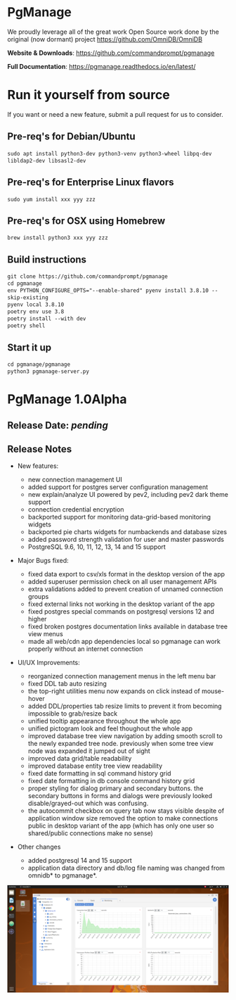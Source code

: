 # PgManage
We proudly leverage all of the great work Open Source work done by the original
(now dormant) project https://github.com/OmniDB/OmniDB 


**Website & Downloads**: https://github.com/commandprompt/pgmanage

**Full Documentation**: https://pgmanage.readthedocs.io/en/latest/

# Run it yourself from source
If you want or need a new feature, submit a pull request for us to consider.

## Pre-req's for Debian/Ubuntu
```
sudo apt install python3-dev python3-venv python3-wheel libpq-dev libldap2-dev libsasl2-dev
```

## Pre-req's for Enterprise Linux flavors
```
sudo yum install xxx yyy zzz
```

## Pre-req's for OSX using Homebrew
```
brew install python3 xxx yyy zzz
```

## Build instructions
```
git clone https://github.com/commandprompt/pgmanage
cd pgmanage
env PYTHON_CONFIGURE_OPTS="--enable-shared" pyenv install 3.8.10 --skip-existing
pyenv local 3.8.10
poetry env use 3.8
poetry install --with dev
poetry shell
```

## Start it up
```
cd pgmanage/pgmanage
python3 pgmanage-server.py
```

# PgManage 1.0Alpha

## Release Date: *pending*

## Release Notes

- New features:
  - new connection management UI
  - added support for postgres server configuration management
  - new explain/analyze UI powered by pev2, including pev2 dark theme support
  - connection credential encryption
  - backported support for monitoring data-grid-based monitoring widgets
  - backported pie charts widgets for numbackends and database sizes
  - added password strength validation for user and master passwords
  - PostgreSQL 9.6, 10, 11, 12, 13, 14 and 15 support

- Major Bugs fixed:
  - fixed data export to csv/xls format in the desktop version of the app
  - added superuser permission check on all user management APIs
  - extra validations added to prevent creation of unnamed connection groups
  - fixed external links not working in the desktop variant of the app
  - fixed postgres special commands on postgresql versions 12 and higher
  - fixed broken postgres documentation links available in database tree view menus
  - made all web/cdn app dependencies local so pgmanage can work properly without an internet connection

- UI/UX Improvements:
  - reorganized connection management menus in the left menu bar 
  - fixed DDL tab auto resizing
  - the top-right utilities menu now expands on click instead of mouse-hover
  - added DDL/properties tab resize limits to prevent it from becoming impossible to grab/resize back
  - unified tooltip appearance throughout the whole app
  - unified pictogram look and feel thoughout the whole app
  - improved database tree view navigation by adding smooth scroll to the newly expanded tree node. previously when some tree view node was expanded it jumped out of sight
  - improved data grid/table readability
  - improved database entity tree view readability
  - fixed date formatting in sql command history grid
  - fixed date formatting in db console command history grid
  - proper styling for dialog primary and secondary buttons. the secondary buttons in forms and dialogs were previously looked disable/grayed-out which was confusing.
  - the autocommit checkbox on query tab now stays visible despite of application window size
removed the option to make connections public in desktop variant of the app (which has only one user so shared/public connections make no sense)

- Other changes
  - added postgresql 14 and 15  support
  - application data directory and db/log file naming was changed from omnidb* to pgmanage*.

![](https://raw.githubusercontent.com/OmniDB/doc/master/img/omnidb_3/dashboard.png)
